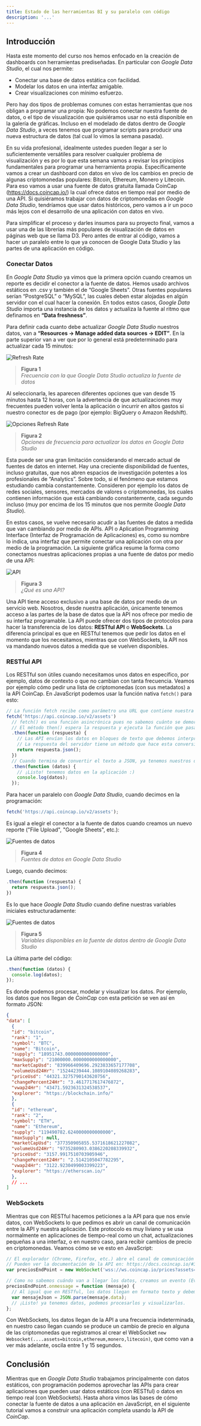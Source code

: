 ```yaml
---
title: Estado de las herramientas BI y su paralelo con código
description: '...'
---
```


## Introducción

Hasta este momento del curso nos hemos enfocado en la creación de dashboards con herramientas prediseñadas. En particular con _Google Data Studio_, el cual nos permite:

- Conectar una base de datos estática con facilidad.
- Modelar los datos en una interfaz amigable.
- Crear visualizaciones con mínimo esfuerzo.

Pero hay dos tipos de problemas comunes con estas herramientas que nos obligan a programar una propia: No podemos conectar nuestra fuente de datos, o el tipo de visualización que quisiéramos usar no está disponible en la galería de gráficas. Incluso en el modelado de datos dentro de _Google Data Studio_, a veces tenemos que programar scripts para producir una nueva estructura de datos (tal cual lo vimos la semana pasada).

En su vida profesional, idealmente ustedes pueden llegar a ser lo suficientemente versátiles para resolver cualquier problema de visualización y es por lo que esta semana vamos a revisar los principios fundamentales para programar una herramienta propia. Específicamente vamos a crear un dashboard con datos en vivo de los cambios en precio de algunas criptomonedas populares: Bitcoin, Ethereum, Monero y Litecoin. Para eso vamos a usar una fuente de datos gratuita llamada CoinCap (https://docs.coincap.io/) la cual ofrece datos en tiempo real por medio de una API. Si quisiéramos trabajar con datos de criptomonedas en _Google Data Studio_, tendríamos que usar datos históricos, pero vamos a ir un poco más lejos con el desarrollo de una aplicación con datos en vivo.

Para simplificar el proceso y darles insumos para su proyecto final, vamos a usar una de las librerías más populares de visualización de datos en páginas web que se llama D3. Pero antes de entrar al código, vamos a hacer un paralelo entre lo que ya conocen de Google Data Studio y las partes de una aplicación en código.

### Conectar Datos

En _Google Data Studio_ ya vimos que la primera opción cuando creamos un reporte es decidir el conector a la fuente de datos. Hemos usado archivos estáticos en .csv y también el de “Google Sheets”. Otras fuentes populares serían “PostgreSQL” o “MySQL”, las cuales deben estar alojadas en algún servidor con el cual hacer la conexión. En todos estos casos, _Google Data Studio_ importa una instancia de los datos y actualiza la fuente al ritmo que definamos en **“Data freshness”**.

Para definir cada cuanto debe actualizar _Google Data Studio_ nuestros datos, van a **“Resources -> Manage added data sources -> EDIT”**. En la parte superior van a ver que por lo general está predeterminado para actualizar cada 15 minutos:

<img src="/vysimgs/refresh-rate.jpg" alt="Refresh Rate" />

> **Figura 1**  
> _Frecuencia con la que Google Data Studio actualiza la fuente de datos_

Al seleccionarla, les aparecen diferentes opciones que van desde 15 minutos hasta 12 horas, con la advertencia de que actualizaciones muy frecuentes pueden volver lenta la aplicación o incurrir en altos gastos si nuestro conector es de pago (por ejemplo: BigQuery o Amazon Redshift).

<img src="/vysimgs/opciones-refresh-rate.jpg" alt="Opciones Refresh Rate" />

> **Figura 2**  
> _Opciones de frecuencia para actualizar los datos en Google Data Studio_

Esta puede ser una gran limitación considerando el mercado actual de fuentes de datos en internet. Hay una creciente disponibilidad de fuentes, incluso gratuitas, que nos abren espacios de investigación potentes a los profesionales de “Analytics”. Sobre todo, si el fenómeno que estamos estudiando cambia constantemente. Consideren por ejemplo los datos de redes sociales, sensores, mercados de valores o criptomonedas, los cuales contienen información que está cambiando constantemente, cada segundo incluso (muy por encima de los 15 minutos que nos permite _Google Data Studio_).

<!--div id="api">
  <div class="icono">
    <span class="material-icons servicio">storage</span>
    <p>Base de datos</p>
  </div>
  <span class="material-icons">settings_ethernet</span>

  <div class="icono">
    <span class="material-icons servicio">dns</span>
    <p>Servicio Web</p>
  </div>
  <span class="material-icons">settings_ethernet</span>
  <span class="texto">API</span>
  <span class="material-icons">sync_alt</span>
  <div class="icono">
    <span class="material-icons servicio">wifi</span>
    <p>Internet</p>
  </div>
  <span class="material-icons">sync_alt</span>
  <div class="icono">
    <span class="material-icons servicio">devices</span>
    <p>Nuestra Aplicación</p>
  </div>
</div-->

En estos casos, se vuelve necesario acudir a las fuentes de datos a medida que van cambiando por medio de APIs. API o Aplication Programming Interface (Interfaz de Programación de Aplicaciones) es, como su nombre lo indica, una interfaz que permite conectar una aplicación con otra por medio de la programación. La siguiente gráfica resume la forma como conectamos nuestras aplicaciones propias a una fuente de datos por medio de una API:

<img src="/vysimgs/api.jpg" alt="API" />

> **Figura 3**  
> _¿Qué es una API?_

Una API tiene acceso exclusivo a una base de datos por medio de un servicio web. Nosotros, desde nuestra aplicación, únicamente tenemos acceso a las partes de la base de datos que la API nos ofrece por medio de su interfaz programable. La API puede ofrecer dos tipos de protocolos para hacer la transferencia de los datos: **RESTful API** o **WebSockets**. La diferencia principal es que en RESTful tenemos que pedir los datos en el momento que los necesitamos, mientras que con WebSockets, la API nos va mandando nuevos datos a medida que se vuelven disponibles.

### RESTful API

Los RESTful son útiles cuando necesitamos unos datos en específico, por ejemplo, datos de contexto o que no cambian con tanta frecuencia. Veamos por ejemplo cómo pedir una lista de criptomonedas (con sus metadatos) a la API CoinCap. En JavaScript podemos usar la función nativa `fetch()` para esto:

```js
// La función fetch recibe como parámetro una URL que contiene nuestra petición
fetch('https://api.coincap.io/v2/assets')
  // fetch() es una función asincrónica pues no sabemos cuánto se demoran los datos en volver.
  // El método then() espera la respuesta y ejecuta la función que pasamos como parámetro:
  .then(function (respuesta) {
    // Las API envían los datos en bloques de texto que debemos interpretar. Casi siempre ese bloque de texto representa unos datos en formato JSON.
    // La respuesta del servidor tiene un método que hace esta conversión de texto (string) a JSON.
    return respuesta.json();
  })
  // Cuando termina de convertir el texto a JSON, ya tenemos nuestros datos listos para usar en nuestra aplicación.
  .then(function (datos) {
    // ¡Listo! tenemos datos en la aplicación :)
    console.log(datos);
  });
```

Para hacer un paralelo con _Google Data Studio_, cuando decimos en la programación:

```js
fetch('https://api.coincap.io/v2/assets');
```

Es igual a elegir el conector a la fuente de datos cuando creamos un nuevo reporte ("File Upload", "Google Sheets", etc.):

<img src="/vysimgs/gds-fuentes-datos.jpg" alt="Fuentes de datos" />

> **Figura 4**  
> _Fuentes de datos en Google Data Studio_

Luego, cuando decimos:

```js
.then(function (respuesta) {
  return respuesta.json();
})
```

Es lo que hace _Google Data Studio_ cuando define nuestras variables iniciales estructuradamente:

<img src="/vysimgs/modelado-source.jpg" alt="Fuentes de datos" />

> **Figura 5**  
> _Variables disponibles en la fuente de datos dentro de Google Data Studio_

La última parte del código:

```js
.then(function (datos) {
  console.log(datos);
});
```

Es donde podemos procesar, modelar y visualizar los datos. Por ejemplo, los datos que nos llegan de _CoinCap_ con esta petición se ven así en formato JSON:

```json
{
"data": [
  {
  "id": "bitcoin",
  "rank": "1",
  "symbol": "BTC",
  "name": "Bitcoin",
  "supply": "18951743.0000000000000000",
  "maxSupply": "21000000.0000000000000000",
  "marketCapUsd": "839966409696.2923833657177708",
  "volumeUsd24Hr": "15244239444.1089104089268283",
  "priceUsd": "44321.3275790143620756",
  "changePercent24Hr": "3.4617717617476872",
  "vwap24Hr": "43471.5923631324538537",
  "explorer": "https://blockchain.info/"
  },
  {
  "id": "ethereum",
  "rank": "2",
  "symbol": "ETH",
  "name": "Ethereum",
  "supply": "119490782.6240000000000000",
  "maxSupply": null,
  "marketCapUsd": "377350905855.5371618621227082",
  "volumeUsd24Hr": "9735280903.0386220208339932",
  "priceUsd": "3157.9917510703905946",
  "changePercent24Hr": "2.5142105047782295",
  "vwap24Hr": "3122.9230499003399223",
  "explorer": "https://etherscan.io/"
  },
  // ...
]
```

### WebSockets

Mientras que con RESTful hacemos peticiones a la API para que nos envíe datos, con WebSockets lo que pedimos es abrir un canal de comunicación entre la API y nuestra aplicación. Este protocolo es muy liviano y se usa normalmente en aplicaciones de tiempo-real como un chat, actualizaciones pequeñas a una interfaz, o en nuestro caso, para recibir cambios de precio en criptomonedas. Veamos cómo se ve esto en JavaScript:

```js
// El explorador (Chrome, Firefox, etc.) abre el canal de comunicación (o Socket) con la API.
// Pueden ver la documentación de la API en: https://docs.coincap.io/#37dcec0b-1f7b-4d98-b152-0217a6798058
var preciosEndPoint = new WebSocket('wss://ws.coincap.io/prices?assets=bitcoin,ethereum,monero,litecoin');

// Como no sabemos cuándo van a llegar los datos, creamos un evento (Event en JavaScript) para que ejecute una función cuando lleguen mensajes por el Socket.
preciosEndPoint.onmessage = function (mensaje) {
  // Al igual que en RESTful, los datos llegan en formato texto y debemos convertirlos a JSON.
  var mensajeJson = JSON.parse(mensaje.data);
  // ¡Listo! ya tenemos datos, podemos procesarlos y visualizarlos.
};
```

Con WebSockets, los datos llegan de la API a una frecuencia indeterminada, en nuestro caso llegan cuando se produce un cambio de precio en alguna de las criptomonedas que registramos al crear el WebSocket `new Websocket(....assets=bitcoin,ethereum,monero,litecoin)`, que como van a ver más adelante, oscila entre 1 y 15 segundos.

## Conclusión

Mientras que en _Google Data Studio_ trabajamos principalmente con datos estáticos, con programación podemos aprovechar las APIs para crear aplicaciones que pueden usar datos estáticos (con RESTful) o datos en tiempo real (con WebSockets). Hasta ahora vimos las bases de cómo conectar la fuente de datos a una aplicación en JavaScript, en el siguiente tutorial vamos a construir una aplicación completa usando la API de _CoinCap_.
